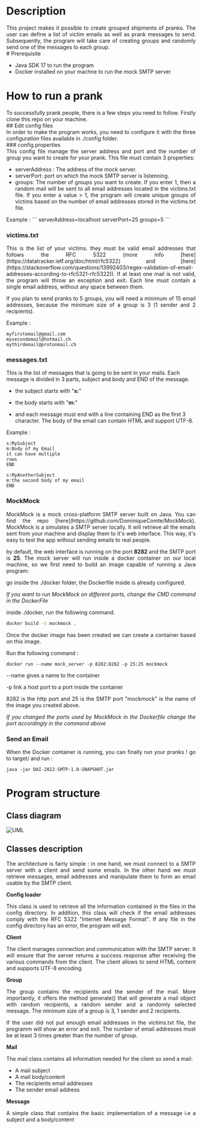 # Description

<div style="text-align: justify"> 
This project makes it possible to create grouped shipments of pranks. The  user can define a list of victim emails as well as prank messages to  send. Subsequently, the program will take care of creating groups and  randomly send one of the messages to each group.
</div>
# Prerequisite

* Java SDK 17 to run the program
* Docker installed on your machne to run the mock SMTP server
# How to run a prank

<div style="text-align: justify"> 
To successfully prank people, there is a few steps you need to follow. Firstly clone this repo on your machine.
</div>
## Edit config files

<div style="text-align: justify"> 
In order to make the program works, you need to configure it with the three configuration files available in ./config folder.
</div>
### config.properties

<div style="text-align: justify"> 
This config file manage the server address and port and the number of group you want to create for your prank. This file must contain 3 properties:

- serverAddress : The address of the mock server.
- serverPort: port on which the mock SMTP server is listenning.
- groups: The number of groups you want to create. If you enter 1, then a random mail will be sent to all email addresses located in the victims.txt file. If you enter a value > 1, the program will create unique groups of victims based on the number of email addresses stored in the victims.txt file.
</div>
Example :
```
serverAddress=localhost
serverPort=25
groups=5
```

### victims.txt

<div style="text-align: justify"> 
This is the list of your victims. they must be valid email addresses that follows the RFC 5322 (more info  [here](https://datatracker.ietf.org/doc/html/rfc5322) and [here](https://stackoverflow.com/questions/13992403/regex-validation-of-email-addresses-according-to-rfc5321-rfc5322)). If at least one mail is not valid, the program will throw an exception and exit. Each line must contain a single email address, without any space between them.

If you plan to send pranks to 5 groups, you will need a minimum of 15 email addresses, because the minimum size of a group is 3 (1 sender and 2 recipients).
</div>
Example :

```
myfirstemail@gmail.com
mysecondemail@hotmail.ch
mythirdemail@protonmail.ch
```
### messages.txt

This is the list of messages that is going to be sent in your mails. Each message is divided in 3 parts, subject and body and END of the message. 

- the subject starts with "**s:**"

- the body starts with "**m:**"

- and each message must end with a line containing END as the first 3 character. The body of the email can contain HTML and support UTF-8.

Example : 

```
s:MySubject
m:Body of my Email
it can have multiple
rows
END

s:MyAnotherSubject
m:the second body of my email
END
```

### MockMock

<div style="text-align: justify"> 
MockMock is a mock cross-platform SMTP server built on Java. You can find the repo [here](https://github.com/DominiqueComte/MockMock). MockMock is a  simulates a SMTP server locally. It will retrieve all the emails sent from your machine and display them  to it's web interface. This way, it's easy to test the app without sending emails to real people.

by default, the web interface is running on the port **8282** and the SMTP port is **25**. The mock server will run inside a docker container on our local machine, so we first need to build an image capable of running a Java program:

go inside the ./docker folder, the Dockerfile inside is already configured.
<div style="text-align: justify"> 

_If you want to run MockMock on different ports, change the CMD command in the DockerFile_


inside ./docker, run the following command.

````cmd
docker build -t mockmock .
````
Once the docker image has been created we can create a container based on this image.

Run the following command : 

````
docker run --name mock_server -p 8282:8282 -p 25:25 mockmock
````
--name gives a name to the container

-p link a host port to a port inside the container

8282 is the http port and 25 is the SMTP port
"mockmock" is the name of the image you created above.

_If you changed the ports used by MockMock in the Dockerfile change the port accordingly in the command above_

### Send an Email

When the Docker container is running, you can finally run your pranks !
go to target/ and run : 

```
java -jar DAI-2022-SMTP-1.0-SNAPSHOT.jar
```

# Program structure

## Class diagram

![UML](C:\Users\timot\Documents\HEIG\DAI\Labos\DAI-2022-SMTP\figures\UML.png)

## Classes description

<div style="text-align: justify"> 
The architecture is fairly simple : in one hand, we must connect to a SMTP server with a client and send some emails. In the other hand we must retrieve messages, email addresses and manipulate them to form an email usable by the SMTP client.

**Config loader**

This class is used to retrieve all the information contained in the files in the config directory. In addition, this class will check if the email addresses comply with the RFC 5322 "Internet Message Format". If any file in the config directory has an error, the program will exit.

**Client**

The client manages connection and communication with the SMTP server. It will ensure that the server returns a success response after receiving the various commands from the client. The client allows to send HTML content and supports UTF-8 encoding.

**Group**

The group contains the recipients and the sender of the mail. More importantly, it offers the method generate() that will  generate a mail object with random recipients, a random sender and a randomly selected message. The minimum size of a group is 3, 1 sender and 2 recipients.

If the user did not put enough email addresses in the victims.txt file, the programm will show an error and exit. The number of email addresses must be at least 3 times greater than the number of group.

**Mail**

The mail class contains all information needed for the client so send a mail:

- A mail subject
- A mail body/content
- The recipients email addresses
- The sender email address

**Message**

A simple class that contains the basic implementation of a message i.e a subject and a body/content
</div>